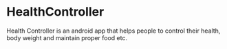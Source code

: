 # HealthController

Health Controller is an android app that helps people to control their health, body weight and maintain proper food etc.
